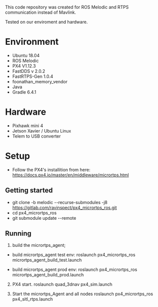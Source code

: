This code repository was created for ROS Melodic and RTPS communication instead of Mavlink.

Tested on our enviroment and hardware.

# Environment

* Ubuntu 18.04
* ROS Melodic
* PX4 V1.12.3
* FastDDS v 2.0.2
* FastRTPS-Gen 1.0.4
* foonathan_memory_vendor
* Java 
* Gradle 6.4.1
  
# Hardware

* Pixhawk mini 4
* Jetson Xavier / Ubuntu Linux
* Telem to USB converter
  

# Setup

 *  Follow the PX4's installition from here: https://docs.px4.io/master/en/middleware/micrortps.html  
  
 

## Getting started

* git clone -b melodic --recurse-submodules -j8 https://gitlab.com/ravinspect/px4_micrortps_ros.git
* cd px4_micrortps_ros
* git submodule update --remote

## Running
1) build the micrortps_agent;
    
* build micrortps_agent test env: roslaunch px4_micrortps_ros micrortps_agent_build_test.launch 

* build micrortps_agent prod env: roslaunch px4_micrortps_ros micrortps_agent_build_prod.launch 

2)  PX4  start.
roslaunch quad_3dnav px4_sim.launch

3) Start the micrortps_Agent and all nodes
roslaunch px4_micrortps_ros px4_sitl_rtps.launch 



